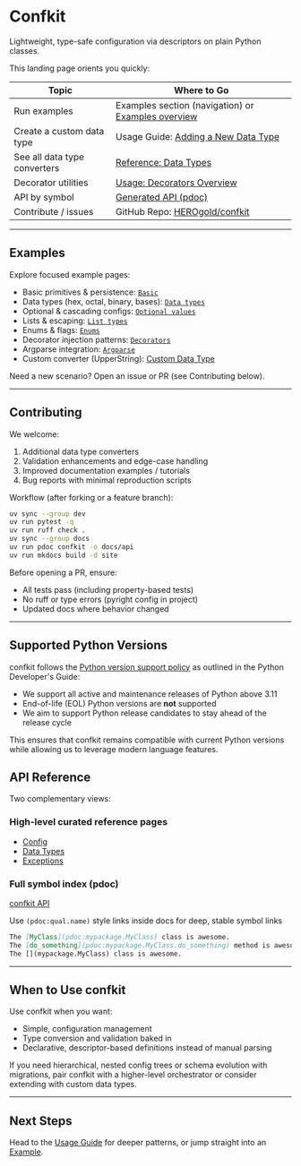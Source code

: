 # Confkit

Lightweight, type-safe configuration via descriptors on plain Python classes.

This landing page orients you quickly:

| Topic | Where to Go |
|-------|-------------|
| Run examples | Examples section (navigation) or [Examples overview](examples/index.md) |
| Create a custom data type | Usage Guide: [Adding a New Data Type](usage.md#adding-a-new-data-type) |
| See all data type converters | [Reference: Data Types](reference/data_types.md) |
| Decorator utilities | [Usage: Decorators Overview](usage.md#decorators-overview) |
| API by symbol | [Generated API (pdoc)](pdoc:confkit) |
| Contribute / issues | GitHub Repo: [HEROgold/confkit](https://github.com/HEROgold/confkit) |

---

## Examples

Explore focused example pages:

- Basic primitives & persistence: [`Basic`](examples/basic.md)
- Data types (hex, octal, binary, bases): [`Data types`](examples/data_types.md)
- Optional & cascading configs: [`Optional values`](examples/optional_values.md)
- Lists & escaping: [`List types`](examples/list_types.md)
- Enums & flags: [`Enums`](examples/enums.md)
- Decorator injection patterns: [`Decorators`](examples/decorators.md)
- Argparse integration: [`Argparse`](examples/argparse.md)
- Custom converter (UpperString): [Custom Data Type](examples/custom_data_type.md)

Need a new scenario? Open an issue or PR (see Contributing below).

---

## Contributing

We welcome:

1. Additional data type converters
2. Validation enhancements and edge-case handling
3. Improved documentation examples / tutorials
4. Bug reports with minimal reproduction scripts

Workflow (after forking or a feature branch):

```bash
uv sync --group dev
uv run pytest -q
uv run ruff check .
uv sync --group docs
uv run pdoc confkit -o docs/api
uv run mkdocs build -d site
```

Before opening a PR, ensure:

- All tests pass (including property-based tests)
- No ruff or type errors (pyright config in project)
- Updated docs where behavior changed

---

## Supported Python Versions

confkit follows the [Python version support policy](https://devguide.python.org/versions/) as outlined in the Python Developer's Guide:

- We support all active and maintenance releases of Python above 3.11
- End-of-life (EOL) Python versions are **not** supported
- We aim to support Python release candidates to stay ahead of the release cycle

This ensures that confkit remains compatible with current Python versions while allowing us to leverage modern language features.

## API Reference

Two complementary views:

### High-level curated reference pages

- [Config](reference/config.md)
- [Data Types](reference/data_types.md)
- [Exceptions](reference/exceptions.md)

### Full symbol index (pdoc)

[confkit API](pdoc:confkit)

Use `(pdoc:qual.name)` style links inside docs for deep, stable symbol links

```md
The [MyClass](pdoc:mypackage.MyClass) class is awesome.
The [do_something](pdoc:mypackage.MyClass.do_something) method is awesome.
The [](mypackage.MyClass) class is awesome.
```

---

## When to Use confkit

Use confkit when you want:

- Simple, configuration management
- Type conversion and validation baked in
- Declarative, descriptor-based definitions instead of manual parsing

If you need hierarchical, nested config trees or schema evolution with migrations, pair confkit with a higher-level orchestrator or consider extending with custom data types.

---

## Next Steps

Head to the [Usage Guide](usage.md) for deeper patterns, or jump straight into an [Example](examples/index.md).

